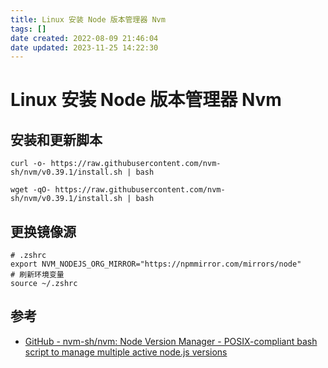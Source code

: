 ```yaml
---
title: Linux 安装 Node 版本管理器 Nvm
tags: []
date created: 2022-08-09 21:46:04
date updated: 2023-11-25 14:22:30
---
```


# Linux 安装 Node 版本管理器 Nvm

## 安装和更新脚本

```shell
curl -o- https://raw.githubusercontent.com/nvm-sh/nvm/v0.39.1/install.sh | bash

wget -qO- https://raw.githubusercontent.com/nvm-sh/nvm/v0.39.1/install.sh | bash
```

## 更换镜像源

```shell
# .zshrc
export NVM_NODEJS_ORG_MIRROR="https://npmmirror.com/mirrors/node"
# 刷新环境变量
source ~/.zshrc

```

## 参考

- [GitHub - nvm-sh/nvm: Node Version Manager - POSIX-compliant bash script to manage multiple active node.js versions](https://github.com/nvm-sh/nvm)


